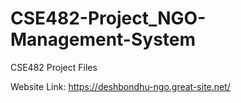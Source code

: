 # CSE482-Project_NGO-Management-System
CSE482 Project Files

Website Link: https://deshbondhu-ngo.great-site.net/
